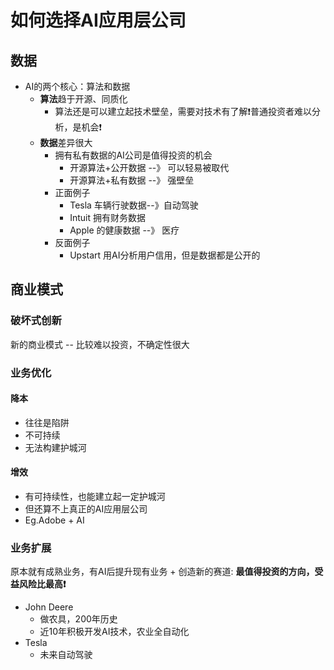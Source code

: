# 如何选择AI应用层公司

## 数据

- AI的两个核心：算法和数据
	- **算法**趋于开源、同质化
		- 算法还是可以建立起技术壁垒，需要对技术有了解❗️普通投资者难以分析，是机会❗️
	- **数据**差异很大
		- 拥有私有数据的AI公司是值得投资的机会
			- 开源算法+公开数据 --》 可以轻易被取代
			- 开源算法+私有数据 --》 强壁垒
		- 正面例子
			- Tesla 车辆行驶数据--》自动驾驶
			- Intuit 拥有财务数据
			- Apple 的健康数据 --》 医疗
		- 反面例子
			- Upstart 用AI分析用户信用，但是数据都是公开的

## 商业模式

### 破坏式创新
新的商业模式 -- 比较难以投资，不确定性很大

### 业务优化

#### 降本
- 往往是陷阱
- 不可持续
- 无法构建护城河

#### 增效
- 有可持续性，也能建立起一定护城河
- 但还算不上真正的AI应用层公司
- Eg.Adobe + AI

### 业务扩展
原本就有成熟业务，有AI后提升现有业务 + 创造新的赛道: **最值得投资的方向，受益风险比最高❗**
- John Deere
	- 做农具，200年历史
	- 近10年积极开发AI技术，农业全自动化
- Tesla
	- 未来自动驾驶